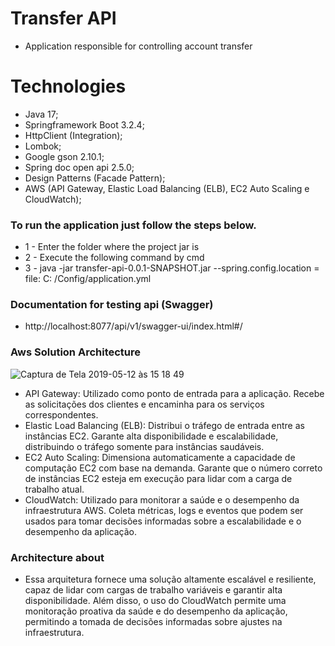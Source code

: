 # Transfer API
- Application responsible for controlling account transfer

# Technologies
- Java 17;
- Springframework Boot 3.2.4;
- HttpClient (Integration);
- Lombok;
- Google gson 2.10.1;
- Spring doc open api 2.5.0;
- Design Patterns (Facade Pattern);
- AWS (API Gateway, Elastic Load Balancing (ELB), EC2 Auto Scaling e CloudWatch);

### To run the application just follow the steps below.
- 1 - Enter the folder where the project jar is
- 2 - Execute the following command by cmd
- 3 - java -jar transfer-api-0.0.1-SNAPSHOT.jar --spring.config.location = file: C: /Config/application.yml

### Documentation for testing api (Swagger)
- http://localhost:8077/api/v1/swagger-ui/index.html#/

### Aws Solution Architecture
![Captura de Tela 2019-05-12 às 15 18 49](https://res.cloudinary.com/duep7y7ve/image/upload/v1712892067/l84vma0nozvuoidlshzg.png)

- API Gateway: Utilizado como ponto de entrada para a aplicação. Recebe as solicitações dos clientes e encaminha para os serviços correspondentes.
- Elastic Load Balancing (ELB): Distribui o tráfego de entrada entre as instâncias EC2. Garante alta disponibilidade e escalabilidade, distribuindo o tráfego somente para instâncias saudáveis.
- EC2 Auto Scaling: Dimensiona automaticamente a capacidade de computação EC2 com base na demanda. Garante que o número correto de instâncias EC2 esteja em execução para lidar com a carga de trabalho atual.
- CloudWatch: Utilizado para monitorar a saúde e o desempenho da infraestrutura AWS. Coleta métricas, logs e eventos que podem ser usados para tomar decisões informadas sobre a escalabilidade e o desempenho da aplicação.

### Architecture about

- Essa arquitetura fornece uma solução altamente escalável e resiliente, capaz de lidar com cargas de trabalho variáveis ​​e garantir alta disponibilidade. Além disso, o uso do CloudWatch permite uma monitoração proativa da saúde e do desempenho da aplicação, permitindo a tomada de decisões informadas sobre ajustes na infraestrutura.
